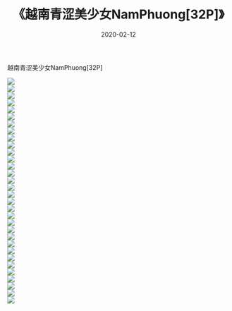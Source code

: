 ﻿---
layout: post
title:  《越南青涩美少女NamPhuong[32P]》
date:   2020-02-12
img: http://pic.660000.xyz/1:/唯美/2020/越南青涩美少女NamPhuong[32P]/000.jpg
categories: [美女, 清纯, 唯美]
---

越南青涩美少女NamPhuong[32P]

  ![](http://pic.660000.xyz/1:/唯美/2020/越南青涩美少女NamPhuong[32P]/001.jpg) <br> ![](http://pic.660000.xyz/1:/唯美/2020/越南青涩美少女NamPhuong[32P]/002.jpg) <br> ![](http://pic.660000.xyz/1:/唯美/2020/越南青涩美少女NamPhuong[32P]/003.jpg) <br> ![](http://pic.660000.xyz/1:/唯美/2020/越南青涩美少女NamPhuong[32P]/004.jpg) <br> ![](http://pic.660000.xyz/1:/唯美/2020/越南青涩美少女NamPhuong[32P]/005.jpg) <br> ![](http://pic.660000.xyz/1:/唯美/2020/越南青涩美少女NamPhuong[32P]/006.jpg) <br> ![](http://pic.660000.xyz/1:/唯美/2020/越南青涩美少女NamPhuong[32P]/007.jpg) <br> ![](http://pic.660000.xyz/1:/唯美/2020/越南青涩美少女NamPhuong[32P]/008.jpg) <br> ![](http://pic.660000.xyz/1:/唯美/2020/越南青涩美少女NamPhuong[32P]/009.jpg) <br> ![](http://pic.660000.xyz/1:/唯美/2020/越南青涩美少女NamPhuong[32P]/010.jpg) <br> ![](http://pic.660000.xyz/1:/唯美/2020/越南青涩美少女NamPhuong[32P]/011.jpg) <br> ![](http://pic.660000.xyz/1:/唯美/2020/越南青涩美少女NamPhuong[32P]/012.jpg) <br> ![](http://pic.660000.xyz/1:/唯美/2020/越南青涩美少女NamPhuong[32P]/013.jpg) <br> ![](http://pic.660000.xyz/1:/唯美/2020/越南青涩美少女NamPhuong[32P]/014.jpg) <br> ![](http://pic.660000.xyz/1:/唯美/2020/越南青涩美少女NamPhuong[32P]/015.jpg) <br> ![](http://pic.660000.xyz/1:/唯美/2020/越南青涩美少女NamPhuong[32P]/016.jpg) <br> ![](http://pic.660000.xyz/1:/唯美/2020/越南青涩美少女NamPhuong[32P]/017.jpg) <br> ![](http://pic.660000.xyz/1:/唯美/2020/越南青涩美少女NamPhuong[32P]/018.jpg) <br> ![](http://pic.660000.xyz/1:/唯美/2020/越南青涩美少女NamPhuong[32P]/019.jpg) <br> ![](http://pic.660000.xyz/1:/唯美/2020/越南青涩美少女NamPhuong[32P]/020.jpg) <br> ![](http://pic.660000.xyz/1:/唯美/2020/越南青涩美少女NamPhuong[32P]/021.jpg) <br> ![](http://pic.660000.xyz/1:/唯美/2020/越南青涩美少女NamPhuong[32P]/022.jpg) <br> ![](http://pic.660000.xyz/1:/唯美/2020/越南青涩美少女NamPhuong[32P]/023.jpg) <br> ![](http://pic.660000.xyz/1:/唯美/2020/越南青涩美少女NamPhuong[32P]/024.jpg) <br> ![](http://pic.660000.xyz/1:/唯美/2020/越南青涩美少女NamPhuong[32P]/025.jpg) <br> ![](http://pic.660000.xyz/1:/唯美/2020/越南青涩美少女NamPhuong[32P]/026.jpg) <br> ![](http://pic.660000.xyz/1:/唯美/2020/越南青涩美少女NamPhuong[32P]/027.jpg) <br> ![](http://pic.660000.xyz/1:/唯美/2020/越南青涩美少女NamPhuong[32P]/028.jpg) <br> ![](http://pic.660000.xyz/1:/唯美/2020/越南青涩美少女NamPhuong[32P]/029.jpg) <br> ![](http://pic.660000.xyz/1:/唯美/2020/越南青涩美少女NamPhuong[32P]/030.jpg) <br> ![](http://pic.660000.xyz/1:/唯美/2020/越南青涩美少女NamPhuong[32P]/031.jpg) <br> ![](http://pic.660000.xyz/1:/唯美/2020/越南青涩美少女NamPhuong[32P]/032.jpg) <br>